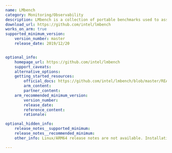```yaml
---
name: LMbench
category: Monitoring/Observability
description: LMbench is a collection of portable benchmarks used to assess the performance of critical system components like CPU, memory, networking, and file systems. It offers tools to analyze system latency, bandwidth, and other performance indicators in Linux and Unix systems.
download_url: https://github.com/intel/lmbench
works_on_arm: true
supported_minimum_version:
    version_number: master
    release_date: 2019/12/20


optional_info:
    homepage_url: https://github.com/intel/lmbench
    support_caveats:
    alternative_options:
    getting_started_resources:
        official_docs: https://github.com/intel/lmbench/blob/master/README
        arm_content:
        partner_content:
    arm_recommended_minimum_version:
        version_number:
        release_date:
        reference_content:
        rationale: 

optional_hidden_info:
    release_notes__supported_minimum: 
    release_notes__recommended_minimum:
    other_info: Linux/ARM64 release notes are not available. Installation and testing are done using the [master branch](https://github.com/intel/lmbench/tree/master). 

---
```

